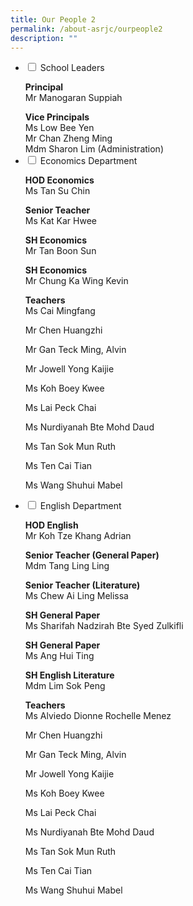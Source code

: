 ```yaml
---
title: Our People 2
permalink: /about-asrjc/ourpeople2
description: ""
---
```

<ul class="jekyllcodex_accordion">
  <li>
    <input type="checkbox" id="accordion1">
    <label for="accordion1">School Leaders </label>
    <div>
      <p style="margin-bottom:0;"><b>Principal</b></p>
			<p style="margin : 0; padding-top:0;">Mr Manogaran Suppiah</p>
			<p style="margin-bottom:0;"><b>Vice Principals</b></p>
			<p style="margin : 0; padding-top:0;">Ms Low Bee Yen</p>
			<p style="margin : 0; padding-top:0;">Mr Chan Zheng Ming</p>
			<p style="margin : 0; padding-top:0;">Mdm Sharon Lim (Administration)</p>
    </div>
	</li>
	 <li>
    <input type="checkbox" id="accordion2">
    <label for="accordion2">Economics Department</label>
    <div>
      <p style="margin-bottom:0;"><b>HOD Economics</b></p>
			<p style="margin : 0; padding-top:0;">Ms Tan Su Chin</p>
			<p style="margin-bottom:0;"><b>Senior Teacher</b></p>
			<p style="margin : 0; padding-top:0;">Ms Kat Kar Hwee</p>
			<p style="margin-bottom:0;"><b>SH Economics</b></p>
			<p style="margin : 0; padding-top:0;">Mr Tan Boon Sun</p>
			<p style="margin-bottom:0;"><b>SH Economics</b></p>
			<p style="margin : 0; padding-top:0;">Mr Chung Ka Wing Kevin</p>
			<p style="margin-bottom:0;"><b>Teachers</b></p>
			<p style="margin : 0; padding-top:0;">Ms Cai Mingfang</p>
			<p>Mr Chen Huangzhi</p>
			<p>Mr Gan Teck Ming, Alvin</p>
			<p>Mr Jowell Yong Kaijie</p>
			<p>Ms Koh Boey Kwee</p>
			<p>Ms Lai Peck Chai</p>
			<p>Ms Nurdiyanah Bte Mohd Daud</p>
			<p>Ms Tan Sok Mun Ruth</p>
			<p>Ms Ten Cai Tian</p>
			<p>Ms Wang Shuhui Mabel</p>
    </div>
	</li>
   <li>
    <input type="checkbox" id="accordion3">
    <label for="accordion3">English Department</label>
    <div>
      <p style="margin-bottom:0;"><b>HOD English</b></p>
      <p style="margin : 0; padding-top:0;">Mr Koh Tze Khang Adrian</p>
      <p style="margin-bottom:0;"><b>Senior Teacher (General Paper)</b></p>
      <p style="margin : 0; padding-top:0;">Mdm Tang Ling Ling</p>
      <p style="margin-bottom:0;"><b>Senior Teacher (Literature)</b></p>
      <p style="margin : 0; padding-top:0;">Ms Chew Ai Ling Melissa</p>
      <p style="margin-bottom:0;"><b>SH General Paper</b></p>
      <p style="margin : 0; padding-top:0;">Ms Sharifah Nadzirah Bte Syed Zulkifli</p>
						<p style="margin-bottom:0;"><b>SH General Paper</b></p>
			<p style="margin : 0; padding-top:0;">Ms Ang Hui Ting</p>
			<p style="margin-bottom:0;"><b>SH English Literature</b></p>
			<p style="margin : 0; padding-top:0;">Mdm Lim Sok Peng</p>
      <p style="margin-bottom:0;"><b>Teachers</b></p>
      <p style="margin : 0; padding-top:0;">Ms Alviedo Dionne Rochelle Menez</p>
      <p>Mr Chen Huangzhi</p>
      <p>Mr Gan Teck Ming, Alvin</p>
      <p>Mr Jowell Yong Kaijie</p>
      <p>Ms Koh Boey Kwee</p>
      <p>Ms Lai Peck Chai</p>
      <p>Ms Nurdiyanah Bte Mohd Daud</p>
      <p>Ms Tan Sok Mun Ruth</p>
      <p>Ms Ten Cai Tian</p>
      <p>Ms Wang Shuhui Mabel</p>
    </div>
  </li>
</ul>